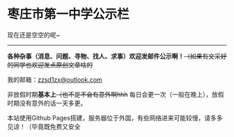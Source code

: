 # 枣庄市第一中学公示栏

现在还是空空的呢~

***

**各种杂事（消息、问题、寻物、找人、求事）欢迎发邮件公示啊！**~~（如果有文采好的同学也欢迎发点原创文章啥的~~

我的邮箱：zzsd1zx@outlook.com

非放假时期**基本上**~~（也不是不会有意外啊hhh~~ 每日会更一次（一般在晚上），放假时期没有意外的话一天多更。



本站使用Github Pages搭建，服务器位于外国，有些网络进来可能较慢，请多多见谅！（毕竟既免费又安全

